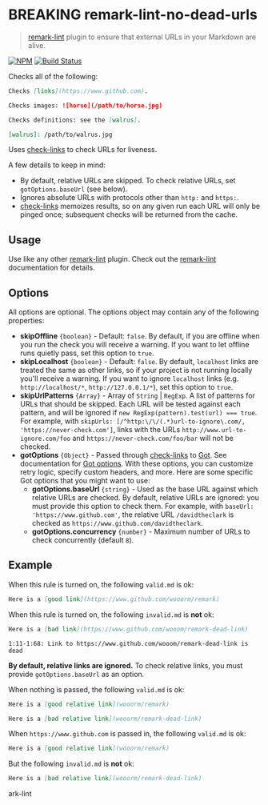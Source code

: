 # BREAKING remark-lint-no-dead-urls

> [remark-lint] plugin to ensure that external URLs in your Markdown are alive.

[![NPM](https://img.shields.io/npm/v/remark-lint-no-dead-urls.svg)](https://www.npmjs.com/package/remark-lint-no-dead-urls) [![Build Status](https://travis-ci.org/davidtheclark/remark-lint-no-dead-urls.svg?branch=master)](https://travis-ci.org/davidtheclark/remark-lint-no-dead-urls)

Checks all of the following:

```md
Checks [links](https://www.github.com).

Checks images: ![horse](/path/to/horse.jpg)

Checks definitions: see the [walrus].

[walrus]: /path/to/walrus.jpg
```

Uses [check-links] to check URLs for liveness.

A few details to keep in mind:

*   By default, relative URLs are skipped. To check relative URLs, set `gotOptions.baseUrl` (see below).
*   Ignores absolute URLs with protocols other than `http:` and `https:`.
*   [check-links] memoizes results, so on any given run each URL will only be pinged once; subsequent checks will be returned from the cache.

## Usage

Use like any other [remark-lint] plugin. Check out the [remark-lint] documentation for details.

## Options

All options are optional. The options object may contain any of the following properties:

*   **skipOffline** `{boolean}` - Default: `false`.
    By default, if you are offline when you run the check you will receive a warning.
    If you want to let offline runs quietly pass, set this option to `true`.
*   **skipLocalhost** `{boolean}` - Default: `false`.
    By default, `localhost` links are treated the same as other links, so if your project is not running locally you'll receive a warning.
    If you want to ignore `localhost` links (e.g. `http://localhost/*`, `http://127.0.0.1/*`), set this option to `true`.
*   **skipUrlPatterns** `{Array}` - Array of `String` | `RegExp`.
    A list of patterns for URLs that should be skipped. Each URL will be tested against each pattern, and will be ignored if `new RegExp(pattern).test(url) === true`. For example, with `skipUrls: [/^http:\/\/(.*)url-to-ignore\.com/, 'https://never-check.com']`, links with the URLs `http://www.url-to-ignore.com/foo` and `https://never-check.com/foo/bar` will not be checked.
*   **gotOptions** `{Object}` - Passed through [check-links] to [Got]. See documentation for [Got options](https://github.com/sindresorhus/got#options). With these options, you can customize retry logic, specify custom headers, and more. Here are some specific Got options that you might want to use:
    *   **gotOptions.baseUrl** `{string}` - Used as the base URL against which relative URLs are checked.
        By default, relative URLs are ignored: you must provide this option to check them.
        For example, with `baseUrl: 'https://www.github.com'`, the relative URL `/davidtheclark` is checked as `https://www.github.com/davidtheclark`.
    *   **gotOptions.concurrency** `{number}` - Maximum number of URLs to check concurrently (default `8`).

## Example

When this rule is turned on, the following `valid.md` is ok:

```md
Here is a [good link](https://www.github.com/wooorm/remark)
```

When this rule is turned on, the following `invalid.md` is **not** ok:

```md
Here is a [bad link](https://www.github.com/wooom/remark-dead-link)
```

    1:11-1:68: Link to https://www.github.com/wooom/remark-dead-link is dead

**By default, relative links are ignored.**
To check relative links, you must provide `gotOptions.baseUrl` as an option.

When nothing is passed, the following `valid.md` is ok:

```md
Here is a [good relative link](wooorm/remark)

Here is a [bad relative link](wooorm/remark-dead-link)
```

When `https://www.github.com` is passed in, the following `valid.md` is ok:

```md
Here is a [good relative link](wooorm/remark)
```

But the following `invalid.md` is **not** ok:

```md
Here is a [bad relative link](wooorm/remark-dead-link)
```

[check-links]: https://github.com/transitive-bullshit/check-links

[Got]: https://github.com/sindresorhus/got

[remark-lint]: https://github.com/remarkjs/remark-lint
ark-lint
